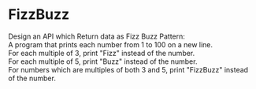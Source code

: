 # FizzBuzz
Design an API which Return data as Fizz Buzz Pattern:  
A program that prints each number from 1 to 100 on a new line.  
For each multiple of 3, print "Fizz" instead of the number.  
For each multiple of 5, print "Buzz" instead of the number.  
For numbers which are multiples of both 3 and 5, print "FizzBuzz" instead of the number.
